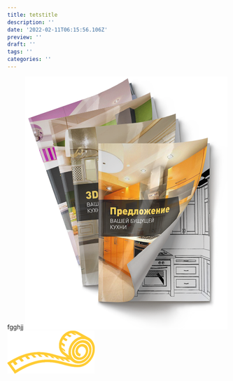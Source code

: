 ```yaml
---
title: tetstitle
description: ''
date: '2022-02-11T06:15:56.106Z'
preview: ''
draft: ''
tags: ''
categories: ''
---
```

fgghjj
![](header-item.png)
![](header-icon1.png)
